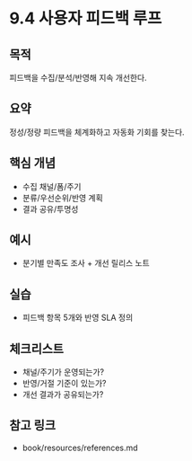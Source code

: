 # 9.4 사용자 피드백 루프

## 목적
피드백을 수집/분석/반영해 지속 개선한다.

## 요약
정성/정량 피드백을 체계화하고 자동화 기회를 찾는다.

## 핵심 개념
- 수집 채널/폼/주기
- 분류/우선순위/반영 계획
- 결과 공유/투명성

## 예시
- 분기별 만족도 조사 + 개선 릴리스 노트

## 실습
- 피드백 항목 5개와 반영 SLA 정의

## 체크리스트
- 채널/주기가 운영되는가?
- 반영/거절 기준이 있는가?
- 개선 결과가 공유되는가?

## 참고 링크
- book/resources/references.md

